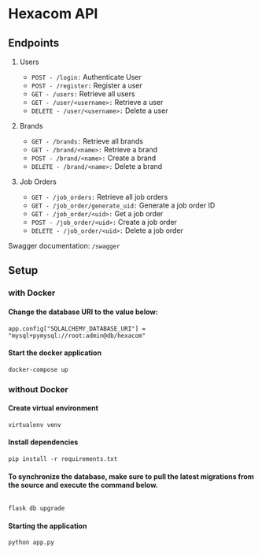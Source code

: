 # Hexacom API

## Endpoints
1. Users
    - `POST - /login:` Authenticate User
    - `POST - /register:` Register a user
    - `GET - /users:` Retrieve all users 
    - `GET - /user/<username>:`  Retrieve a user
    - `DELETE - /user/<username>:` Delete a user

2. Brands
   - `GET - /brands:` Retrieve all brands
   - `GET - /brand/<name>:` Retrieve a brand
   - `POST - /brand/<name>:` Create a brand
   - `DELETE - /brand/<name>:` Delete a brand

3. Job Orders
    - `GET - /job_orders:` Retrieve all job orders
    - `GET - /job_order/generate_uid:` Generate a job order ID
    - `GET - /job_order/<uid>:` Get a job order
    - `POST - /job_order/<uid>:` Create a job order
    - `DELETE - /job_order/<uid>:` Delete a job order

Swagger documentation: `/swagger`

## Setup

### with Docker
#### Change the database URI to the value below:
```
app.config["SQLALCHEMY_DATABASE_URI"] = "mysql+pymysql://root:admin@db/hexacom"
```

#### Start the docker application
```
docker-compose up
```

### without Docker
#### Create virtual environment

```
virtualenv venv
```
#### Install dependencies

```
pip install -r requirements.txt

```
#### To synchronize the database, make sure to pull the latest migrations from the source and execute the command below.
```

flask db upgrade

```
#### Starting the application
```
python app.py
```



